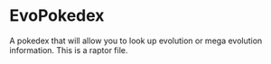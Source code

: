 # EvoPokedex
A pokedex that will allow you to look up evolution or mega evolution information.
This is a raptor file.

